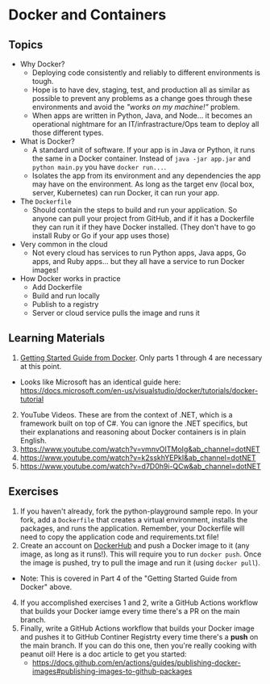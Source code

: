 # Docker and Containers

## Topics

- Why Docker?
  - Deploying code consistently and reliably to different environments is tough. 
  - Hope is to have dev, staging, test, and production all as similar as possible to prevent any problems as a change goes through these environments and avoid the *"works on my machine!"* problem.
  - When apps are written in Python, Java, and Node... it becomes an operational nightmare for an IT/infrastracture/Ops team to deploy all those different types.
- What is Docker?
  - A standard unit of software. If your app is in Java or Python, it runs the same in a Docker container. Instead of `java -jar app.jar` and `python main.py` you have `docker run...`.
  - Isolates the app from its environment and any dependencies the app may have on the environment. As long as the target env (local box, server, Kubernetes) can run Docker, it can run your app.
- The `Dockerfile`
  - Should contain the steps to build and run your application. So anyone can pull your project from GitHub, and if it has a Dockerfile they can run it if they have Docker installed. (They don't have to go install Ruby or Go if your app uses those)
- Very common in the cloud
  - Not every cloud has services to run Python apps, Java apps, Go apps, and Ruby apps... but they all have a service to run Docker images!
- How Docker works in practice
  - Add Dockerfile
  - Build and run locally
  - Publish to a registry
  - Server or cloud service pulls the image and runs it

## Learning Materials

1. [Getting Started Guide from Docker](https://docs.docker.com/get-started/). Only parts 1 through 4 are necessary at this point.
  - Looks like Microsoft has an identical guide here: https://docs.microsoft.com/en-us/visualstudio/docker/tutorials/docker-tutorial
2. YouTube Videos. These are from the context of .NET, which is a framework built on top of C#. You can ignore the .NET specifics, but their explanations and reasoning about Docker containers is in plain English.
  1. https://www.youtube.com/watch?v=vmnvOITMoIg&ab_channel=dotNET
  2. https://www.youtube.com/watch?v=k2sskhYEPkI&ab_channel=dotNET
  3. https://www.youtube.com/watch?v=d7D0h9i-QCw&ab_channel=dotNET
  
## Exercises
  
1. If you haven't already, fork the python-playground sample repo. In your fork, add a `Dockerfile` that creates a virtual environment, installs the packages, and runs the application. Remember, your Dockerfile will need to copy the application code and requirements.txt file!
2. Create an account on  [DockerHub](https://hub.docker.com/) and push a Docker image to it (any image, as long as it runs!). This will require you to run `docker push`. Once the image is pushed, try to pull the image and run it (using `docker pull`).
  - Note: This is covered in Part 4 of the "Getting Started Guide from Docker" above.
4. If you accomplished exercises 1 and 2, write a GitHub Actions workflow that builds your Docker iamge every time there's a PR on the main branch.
5. Finally, write a GitHub Actions workflow that builds your Docker image and pushes it to GitHub Continer Registrty every time there's a **push** on the main branch. If you can do this one, then you're really cooking with peanut oil! Here is a doc article to get you started:
    - https://docs.github.com/en/actions/guides/publishing-docker-images#publishing-images-to-github-packages
